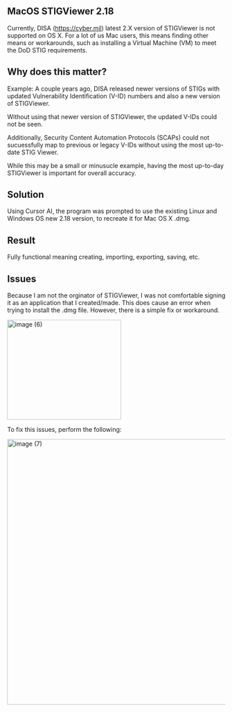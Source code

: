 ## MacOS STIGViewer 2.18

Currently, DISA (https://cyber.mil) latest 2.X version of STIGViewer is not supported on OS X.  For a lot of us Mac users, this means finding other means or workarounds, such as installing a Virtual Machine (VM) to meet the DoD STIG requirements.  

## Why does this matter?

Example:
A couple years ago, DISA released newer versions of STIGs with updated Vulnerability Identification (V-ID) numbers and also a new version of STIGViewer.  

Without using that newer version of STIGViewer, the updated V-IDs could not be seen. 

Additionally, Security Content Automation Protocols (SCAPs) could not sucuessfully map to previous or legacy V-IDs without using the most up-to-date STIG Viewer. 

While this may be a small or minusucle example, having the most up-to-day STIGViewer is important for overall accuracy. 

## Solution

Using Cursor AI, the program was prompted to use the existing Linux and Windows OS new 2.18 version, to recreate it for Mac OS X .dmg.


## Result

Fully functional meaning creating, importing, exporting, saving, etc. 

## Issues
Because I am not the orginator of STIGViewer, I was not comfortable signing it as an application that I created/made.  This does cause an error when trying to install the .dmg file. However, there is a simple fix or workaround. 

<img width="263" height="231" alt="image (6)" src="https://github.com/user-attachments/assets/602d4b93-241e-403d-9fda-425766089ef8" />

To fix this issues, perform the following:

<img width="1023" height="614" alt="image (7)" src="https://github.com/user-attachments/assets/87b4004a-b54a-45a0-8ee0-d5985e81d6ed" />
